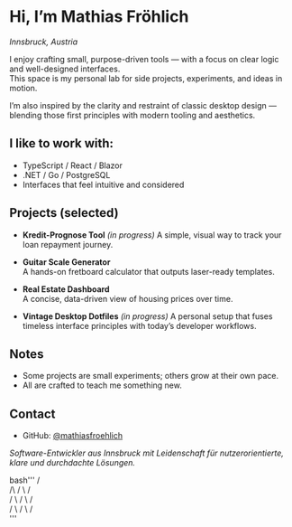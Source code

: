 # Hi, I’m Mathias Fröhlich  
_Innsbruck, Austria_

I enjoy crafting small, purpose-driven tools — with a focus on clear logic and well-designed interfaces.  
This space is my personal lab for side projects, experiments, and ideas in motion.

I’m also inspired by the clarity and restraint of classic desktop design — blending those first principles with modern tooling and aesthetics.




## I like to work with:
- TypeScript / React / Blazor  
- .NET / Go / PostgreSQL  
- Interfaces that feel intuitive and considered




## Projects (selected)
- **Kredit-Prognose Tool**  *(in progress)* 
  A simple, visual way to track your loan repayment journey.

- **Guitar Scale Generator**  
  A hands-on fretboard calculator that outputs laser-ready templates.

- **Real Estate Dashboard**  
  A concise, data-driven view of housing prices over time.

- **Vintage Desktop Dotfiles**  *(in progress)* 
  A personal setup that fuses timeless interface principles with today’s developer workflows.




## Notes
- Some projects are small experiments; others grow at their own pace.  
- All are crafted to teach me something new.




## Contact
- GitHub: [@mathiasfroehlich](https://github.com/mathiasfroehlich)  




*Software-Entwickler aus Innsbruck mit Leidenschaft für nutzerorientierte, klare und durchdachte Lösungen.*

bash'''
            /\
  /\       /  \       /\
 /  \     /    \     /  \
/    \   /      \   /    \
'''